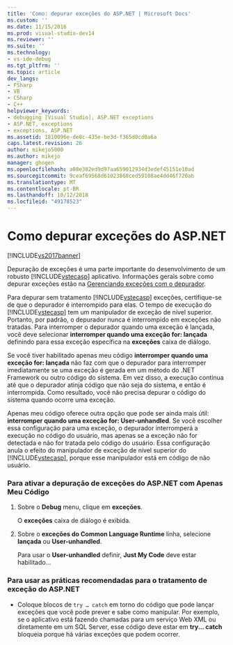 ```yaml
---
title: 'Como: depurar exceções do ASP.NET | Microsoft Docs'
ms.custom: ''
ms.date: 11/15/2016
ms.prod: visual-studio-dev14
ms.reviewer: ''
ms.suite: ''
ms.technology:
- vs-ide-debug
ms.tgt_pltfrm: ''
ms.topic: article
dev_langs:
- FSharp
- VB
- CSharp
- C++
helpviewer_keywords:
- debugging [Visual Studio], ASP.NET exceptions
- ASP.NET, exceptions
- exceptions, ASP.NET
ms.assetid: 1810096e-de8c-435e-be3d-f365d0cd0a6a
caps.latest.revision: 26
author: mikejo5000
ms.author: mikejo
manager: ghogen
ms.openlocfilehash: a08e382ed9d97aa659012934d3edef45151e10ad
ms.sourcegitcommit: 9ceaf69568d61023868ced59108ae4dd46f720ab
ms.translationtype: MT
ms.contentlocale: pt-BR
ms.lasthandoff: 10/12/2018
ms.locfileid: "49178523"
---
```

# <a name="how-to-debug-aspnet-exceptions"></a>Como depurar exceções do ASP.NET
[!INCLUDE[vs2017banner](../includes/vs2017banner.md)]

Depuração de exceções é uma parte importante do desenvolvimento de um robusto [!INCLUDE[vstecasp](../includes/vstecasp-md.md)] aplicativo. Informações gerais sobre como depurar exceções estão na [Gerenciando exceções com o depurador](../debugger/managing-exceptions-with-the-debugger.md).  
  
 Para depurar sem tratamento [!INCLUDE[vstecasp](../includes/vstecasp-md.md)] exceções, certifique-se de que o depurador é interrompido para elas. O tempo de execução do [!INCLUDE[vstecasp](../includes/vstecasp-md.md)] tem um manipulador de exceção de nível superior. Portanto, por padrão, o depurador nunca é interrompido em exceções não tratadas. Para interromper o depurador quando uma exceção é lançada, você deve selecionar **interromper quando uma exceção for: lançada** definindo para essa exceção específica na **exceções** caixa de diálogo.  
  
 Se você tiver habilitado apenas meu código **interromper quando uma exceção for: lançada** não faz com que o depurador para interromper imediatamente se uma exceção é gerada em um método do .NET Framework ou outro código do sistema. Em vez disso, a execução continua até que o depurador atinja código que não seja do sistema, e então é interrompida. Como resultado, você não precisa depurar o código do sistema quando ocorre uma exceção.  
  
 Apenas meu código oferece outra opção que pode ser ainda mais útil: **interromper quando uma exceção for: User-unhandled**. Se você escolher essa configuração para uma exceção, o depurador interromperá a execução no código do usuário, mas apenas se a exceção não for detectada e não for tratada pelo código do usuário. Essa configuração anula o efeito do manipulador de exceção de nível superior do [!INCLUDE[vstecasp](../includes/vstecasp-md.md)], porque esse manipulador está em código de não usuário.  
  
### <a name="to-enable-debugging-of-aspnet-exceptions-with-just-my-code"></a>Para ativar a depuração de exceções do ASP.NET com Apenas Meu Código  
  
1.  Sobre o **Debug** menu, clique em **exceções**.  
  
     O **exceções** caixa de diálogo é exibida.  
  
2.  Sobre o **exceções do Common Language Runtime** linha, selecione **lançada** ou **User-unhandled**.  
  
     Para usar o **User-unhandled** definir, **Just My Code** deve estar habilitado...  
  
### <a name="to-use-best-practices-for-aspnet-exception-handling"></a>Para usar as práticas recomendadas para o tratamento de exceção do ASP.NET  
  
-   Coloque blocos de `try … catch` em torno do código que pode lançar exceções que você pode prever e sabe como manipular. Por exemplo, se o aplicativo está fazendo chamadas para um serviço Web XML ou diretamente em um SQL Server, esse código deve estar em **try... catch** bloqueia porque há várias exceções que podem ocorrer.



